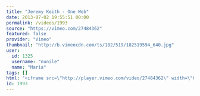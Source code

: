 ```yaml
---
title: "Jeremy Keith - One Web"
date: 2013-07-02 19:55:51 00:00
permalink: /videos/1993
source: "https://vimeo.com/27484362"
featured: false
provider: "Vimeo"
thumbnail: "http://b.vimeocdn.com/ts/182/519/182519594_640.jpg"
user:
  id: 1325
  username: "nunile"
  name: "Maria"
tags: []
html: "<iframe src=\"http://player.vimeo.com/video/27484362\" width=\"640\" height=\"480\" frameborder=\"0\" webkitAllowFullScreen mozallowfullscreen allowFullScreen></iframe>"
id: 1993
---
```


